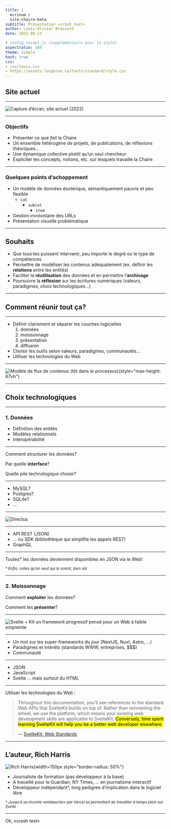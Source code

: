 ```yaml
---
title: |
  ecrinum /  
  site-chaire-beta
subtitle: Présentation «crash test»
author: Louis-Olivier Brassard
date: 2022-09-13

# Config revael.js (supplémentaire pour le style)
aspectratio: 169
theme: simple
hash: true
css:
- css/louis.css
- https://assets.loupbrun.ca/fonts/standard/style.css
---
```


## Site actuel

---

![Capture d’écran, site actuel (2022)](./images/site-actuel.png)

---

### Objectifs

- Présenter ce que *fait* la Chaire
- Un ensemble hétérogène de projets, de publications, de réflexions théoriques…
- Une dynamique collective plutôt qu’un seul chercheur
- Expliciter les concepts, notions, etc. sur lesquels travaille la Chaire

---

### Quelques points d’achoppement

- Un modèle de données ésotérique, sémantiquement pauvre et peu flexible
  - `cat`
    - `subcat`
      - `item`
- Gestion involontaire des URLs
- Présentation visuelle problématique

---

## Souhaits

- Que tous·tes puissent intervenir, peu importe le degré ou le type de compétences
- Permettre de modéliser les contenus adéquatement (ex. définir les **relations** entre les entités)
- Faciliter la **réutilisation** des données et en permettre l’**archivage**
- Poursuivre la **réflexion** sur les écritures numériques (valeurs, paradigmes, choix technologiques…)

---

## Comment réunir tout ça?

---

- Définir clairement et séparer les couches logicielles
  1. données
  2. moissonnage
  3. présentation
  4. diffusion
- Choisir les outils selon valeurs, paradigmes, communautés…
- Utiliser les technologies du Web

---

![[Modèle de flux de contenus](https://gitlab.huma-num.fr/ecrinum/sitechaire) (tôt dans le processus)](./images/sitechaire-modele-presentation.jpg){style="max-height: 67vh"}

---

## Choix technologiques

---

### 1. Données

- Définition des entités
- Modèles relationnels
- Interopérabilité

---

Comment structurer les données?

Par quelle **interface**?

Quelle pile technologique choisir?

---

- MySQL?
- Postgres?
- SQLite?
- …

---

![[Directus](https://directus.io/)](./images/directus.png)

---

- API REST (JSON)
- … ou SDK (bibliothèque qui simplifie les appels REST)
- GraphQL

---

Toutes\* les données deviennent disponibles en JSON via le Web!

<em><small>\* Enfin, celles qu’on veut qui le soient, bien sûr</small></em>

---

### 2. Moissonnage

Comment **exploiter** les données?

Comment les **présenter**?

---

![[Svelte + Kit](https://kit.svelte.dev/) un framework progressif pensé pour un Web à faible empreinte](./images/svelte.png)

---

- Un mot sur les super-frameworks du jour (NextJS, Nuxt, Astro, …)
- Paradigmes et intérêts (standards WWW, entreprises, $$$)
- Communauté

---

- JSON
- JavaScript
- Svelte … mais surtout du HTML

---

Utiliser les technologies du Web :

> Throughout this documentation, you'll see references to the standard Web APIs that SvelteKit builds on top of. Rather than reinventing the wheel, we use the platform, which means your existing web development skills are applicable to SvelteKit. <mark>Conversely, time spent learning SvelteKit will help you be a better web developer elsewhere.</mark>
> 
> — [SvelteKit, Web Standards](https://kit.svelte.dev/docs/web-standards)

---

## L’auteur, Rich Harris

![Rich Harris](https://pbs.twimg.com/profile_images/557940120184041473/bFyXy8Pu_400x400.jpeg){width=150px style="border-radius: 50%"}

- Journaliste de formation (pas développeur à la base)
- A travaillé pour le Guardian, NY Times, … en journalisme interactif
- Développeur indépendant\*, long pedigree d’implication dans le logiciel libre

<em><small>\* Jusqu’à sa récente «embauche» par Vercel lui permettant de travailler à temps plein sur Svelte</small></em>

---

Ok,
«crash test»